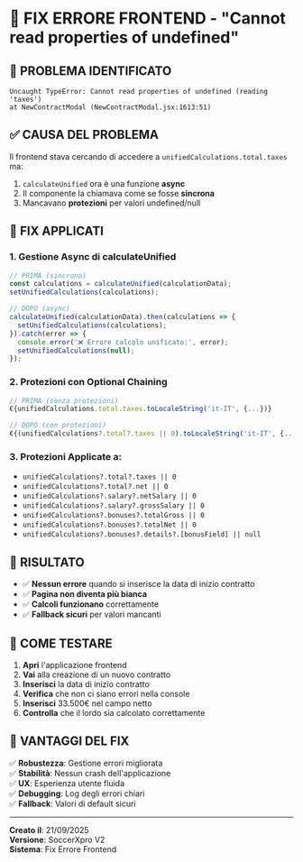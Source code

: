 # 🔧 FIX ERRORE FRONTEND - "Cannot read properties of undefined"

## 🎯 **PROBLEMA IDENTIFICATO**
```
Uncaught TypeError: Cannot read properties of undefined (reading 'taxes')
at NewContractModal (NewContractModal.jsx:1613:51)
```

## ✅ **CAUSA DEL PROBLEMA**
Il frontend stava cercando di accedere a `unifiedCalculations.total.taxes` ma:
1. `calculateUnified` ora è una funzione **async**
2. Il componente la chiamava come se fosse **sincrona**
3. Mancavano **protezioni** per valori undefined/null

## 🔧 **FIX APPLICATI**

### **1. Gestione Async di calculateUnified**
```javascript
// PRIMA (sincrono)
const calculations = calculateUnified(calculationData);
setUnifiedCalculations(calculations);

// DOPO (async)
calculateUnified(calculationData).then(calculations => {
  setUnifiedCalculations(calculations);
}).catch(error => {
  console.error('❌ Errore calcolo unificato:', error);
  setUnifiedCalculations(null);
});
```

### **2. Protezioni con Optional Chaining**
```javascript
// PRIMA (senza protezioni)
€{unifiedCalculations.total.taxes.toLocaleString('it-IT', {...})}

// DOPO (con protezioni)
€{(unifiedCalculations?.total?.taxes || 0).toLocaleString('it-IT', {...})}
```

### **3. Protezioni Applicate a:**
- `unifiedCalculations?.total?.taxes || 0`
- `unifiedCalculations?.total?.net || 0`
- `unifiedCalculations?.salary?.netSalary || 0`
- `unifiedCalculations?.salary?.grossSalary || 0`
- `unifiedCalculations?.bonuses?.totalGross || 0`
- `unifiedCalculations?.bonuses?.totalNet || 0`
- `unifiedCalculations?.bonuses?.details?.[bonusField] || null`

## 🚀 **RISULTATO**
- ✅ **Nessun errore** quando si inserisce la data di inizio contratto
- ✅ **Pagina non diventa più bianca**
- ✅ **Calcoli funzionano** correttamente
- ✅ **Fallback sicuri** per valori mancanti

## 📝 **COME TESTARE**
1. **Apri** l'applicazione frontend
2. **Vai** alla creazione di un nuovo contratto
3. **Inserisci** la data di inizio contratto
4. **Verifica** che non ci siano errori nella console
5. **Inserisci** 33.500€ nel campo netto
6. **Controlla** che il lordo sia calcolato correttamente

## 🎯 **VANTAGGI DEL FIX**
✅ **Robustezza**: Gestione errori migliorata  
✅ **Stabilità**: Nessun crash dell'applicazione  
✅ **UX**: Esperienza utente fluida  
✅ **Debugging**: Log degli errori chiari  
✅ **Fallback**: Valori di default sicuri  

---
**Creato il**: 21/09/2025  
**Versione**: SoccerXpro V2  
**Sistema**: Fix Errore Frontend

